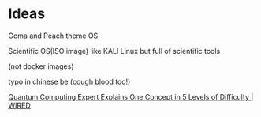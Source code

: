 # Ideas

Goma and Peach theme OS

Scientific OS(ISO image) like KALI Linux but full of scientific tools

(not docker images)

typo in chinese be (cough blood too!)

[Quantum Computing Expert Explains One Concept in 5 Levels of Difficulty | WIRED]([https://www.youtube.com/watch?v=OWJCfOvochA)
